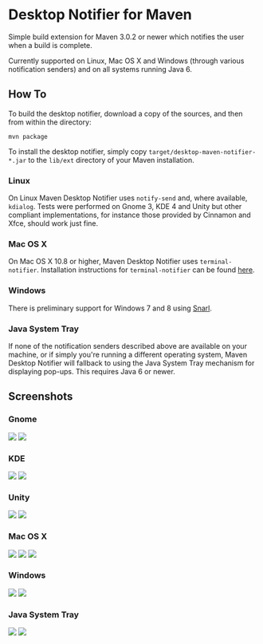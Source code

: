 
# Desktop Notifier for Maven

Simple build extension for Maven 3.0.2 or newer which notifies the user when a build is complete.

Currently supported on Linux, Mac OS X and Windows (through various notification senders) and on all systems running Java 6.

## How To ##

To build the desktop notifier, download a copy of the sources, and then from within the directory:

    mvn package

To install the desktop notifier, simply copy `target/desktop-maven-notifier-*.jar` to the `lib/ext` directory of your Maven installation.

### Linux ###
On Linux Maven Desktop Notifier uses `notify-send` and, where available, `kdialog`. Tests were performed on  Gnome 3, KDE 4 and Unity
but other compliant implementations, for instance those provided by Cinnamon and Xfce, should work just fine.

### Mac OS X ###
On Mac OS X 10.8 or higher, Maven Desktop Notifier uses `terminal-notifier`. Installation instructions for `terminal-notifier` can be found
[here](https://github.com/alloy/terminal-notifier/).

### Windows ###
There is preliminary support for Windows 7 and 8 using [Snarl](http://sourceforge.net/projects/snarlwin/).

### Java System Tray ###
If none of the notification senders described above are available on your machine, or if simply you're running a different operating system,
Maven Desktop Notifier will fallback to using the Java System Tray mechanism for displaying pop-ups. This requires Java 6 or newer.

## Screenshots

### Gnome

![](https://raw.github.com/wiki/rombert/desktop-maven-notifier/images/maven-desktop-notifier-gnome.png)
![](https://raw.github.com/wiki/rombert/desktop-maven-notifier/images/maven-desktop-notifier-gnome-failure.png)

### KDE

![](https://raw.github.com/wiki/rombert/desktop-maven-notifier/images/maven-desktop-notifier-kde.png)
![](https://raw.github.com/wiki/rombert/desktop-maven-notifier/images/maven-desktop-notifier-kde-failure.png)

### Unity

![](https://raw.github.com/wiki/rombert/desktop-maven-notifier/images/maven-desktop-notifier-unity.png)
![](https://raw.github.com/wiki/rombert/desktop-maven-notifier/images/maven-desktop-notifier-unity-failure.png)

### Mac OS X
![](https://raw.github.com/wiki/rombert/desktop-maven-notifier/images/maven-desktop-notifier-macosx.png)
![](https://raw.github.com/wiki/rombert/desktop-maven-notifier/images/maven-desktop-notifier-macosx-failure.png)
![](https://raw.github.com/wiki/rombert/desktop-maven-notifier/images/maven-desktop-notifier-macosx-notification-centre.png)

### Windows
![](https://raw.github.com/wiki/rombert/desktop-maven-notifier/images/maven-desktop-notifier-windows.png)
![](https://raw.github.com/wiki/rombert/desktop-maven-notifier/images/maven-desktop-notifier-windows-failure.png)

### Java System Tray
![](https://raw.github.com/wiki/rombert/desktop-maven-notifier/images/maven-desktop-notifier-java.png)
![](https://raw.github.com/wiki/rombert/desktop-maven-notifier/images/maven-desktop-notifier-java-failure.png)
